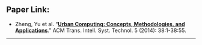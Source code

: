 ## Paper Link:  
- Zheng, Yu et al. “[**Urban Computing: Concepts, Methodologies, and Applications**](https://www.cs.uic.edu/~wolfson/other_ps/acm_urbancomp_concept_14.pdf).” ACM Trans. Intell. Syst. Technol. 5 (2014): 38:1-38:55. 

____________________________________

